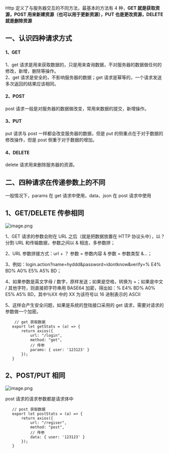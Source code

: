Http 定义了与服务器交互的不同方法，最基本的方法有 4 种，**GET 就是获取资源，POST 用来新建资源（也可以用于更新资源），PUT 也是更改资源，DELETE 就是删除资源**

## 一、认识四种请求方式

#### 1、GET

1、get 请求是用来获取数据的，只是用来查询数据，不对服务器的数据做任何的修改，新增，删除等操作。\
2、get 请求是安全的，不影响服务器的数据；get 请求是幂等的，一个请求发送多次返回的结果应该相同。

#### 2、POST

post 请求一般是对服务器的数据做改变，常用来数据的提交，新增操作。

#### 3、PUT

put 请求与 post 一样都会改变服务器的数据，但是 put 的侧重点在于对于数据的修改操作，但是 post 侧重于对于数据的增加。

#### 4、DELETE

delete 请求用来删除服务器的资源。

## 二、四种请求在传递参数上的不同

一般情况下，params 在 get 请求中使用，data、json 在 post 请求中使用

## 1、GET/DELETE 传参相同

![image.png](https://p1-juejin.byteimg.com/tos-cn-i-k3u1fbpfcp/d1deecfc875248289a56a69c231ae5fd~tplv-k3u1fbpfcp-zoom-in-crop-mark:1512:0:0:0.awebp?)

1、GET 请求的参数会附在 URL 之后（就是把数据放置在 HTTP 协议头中），以？分割 URL 和传输数据，参数之间以 & 相连，多参数拼；

2、URL 参数拼接方式：url + ？ 参数 = 参数内容 & 参数 = 参数类型 &...；

3、例如：login.action?name=hyddd\&password=idontknow\&verify=% E4% BD% A0% E5% A5% BD；

4、如果参数是英文字母 / 数字，原样发送；如果是空格，转换为 +；如果是中文 / 其他字符，则直接把字符串用 BASE64 加密，得出如：% E4% BD% A0% E5% A5% BD，其中％XX 中的 XX 为该符号以 16 进制表示的 ASCII

5、这样会产生安全问题，如果是系统的登陆接口采用的 get 请求，需要对请求的参数做一个加密。

```
    // get 获取数据
   export let getStats = (a) => { 
       return axios({ 
           url: "/login",
           method: "get", 
           // 传参 
           params: { user: '123123' }
       }); 
   }
```

## 2、POST/PUT 相同

![image.png](https://p9-juejin.byteimg.com/tos-cn-i-k3u1fbpfcp/c87f1dfe8d4a4e37bb2dc438c8ea106f~tplv-k3u1fbpfcp-zoom-in-crop-mark:1512:0:0:0.awebp?)

post 请求的请求参数都是请求体中

```
   // post 获取数据
   export let postStats = (a) => { 
       return axios({ 
           url: "/regiser",
           method: "post", 
           // 传参 
           data: { user: '123123' }
       }); 
   }
```
